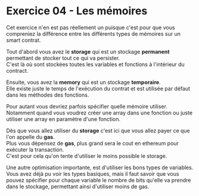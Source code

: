 # Exercice 04 - Les mémoires

Cet exercice n'en est pas réellement un puisque c'est pour que vous compreniez la différence entre les différents types de mémoires sur un smart contrat.

Tout d'abord vous avez le **storage** qui est un stockage **permanent** permettant de stocker tout ce qui va persister.\
C'est là où sont stockées toutes les variables et fonctions à l'intérieur du contract.

Ensuite, vous avez la **memory** qui est un stockage **temporaire**.\
Elle existe juste le temps de l'exécution du contrat et est utilisée par défaut dans les méthodes des fonctions.

Pour autant vous devriez parfois spécifier quelle mémoire utiliser.\
Notamment quand vous voudrez créer une array dans une fonction ou juste utiliser une array en paramètre d'une fonction.

Dès que vous allez utiliser du **storage** c'est ici que vous allez payer ce que l'on appelle du **gas**.\
Plus vous dépensez de **gas**, plus grand sera le cout en ethereum pour exécuter la transaction.\
C'est pour cela qu'on tente d'utiliser le moins possible le storage.

Une autre optimisation importante, est d'utiliser les bons types de variables.\
Vous avez déjà pu voir les types basiques, mais il faut savoir que vous pouvez spécifier pour chaque variable le nombre de bits qu'elle va prendre dans le stockage, permettant ainsi d'utiliser moins de gas.
